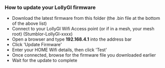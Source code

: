 ### How to update your LollyGI firmware
* Download the latest firmware from this folder (the .bin file at the bottom of the above list)
* Connect to your LollyGI Wifi Access point (or if in a mesh, your mesh root) (Stumblor-LollyGI-xxxx)
* Open a browser and type **192.168.4.1** into the address bar
* Click 'Update Firmware'
* Enter your HOME Wifi details, then click 'Test'
* Once connected, browse for the firmware file you downloaded earlier
* Wait for the update to complete

